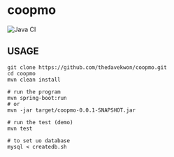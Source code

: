 # coopmo
![Java CI](https://github.com/thedavekwon/coopmo/workflows/Java%20CI/badge.svg)
## USAGE
```
git clone https://github.com/thedavekwon/coopmo.git
cd coopmo
mvn clean install

# run the program
mvn spring-boot:run
# or 
mvn -jar target/coopmo-0.0.1-SNAPSHOT.jar

# run the test (demo)
mvn test

# to set uo database
mysql < createdb.sh
```

